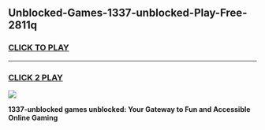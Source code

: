 
## Unblocked-Games-1337-unblocked-Play-Free-2811q
<h3>
<a href="https://premium76.site?title=1337-unblocked&ref=21A">CLICK TO PLAY</a></h3>
<hr>

<h3>
<a href="https://premium76.site?title=1337-unblocked&ref=21A">CLICK 2 PLAY</a>
  
</h3>

<a href="https://premium76.site?title=1337-unblocked&ref=21A"><img src="https://clearcache.store/games.png"></a>


**1337-unblocked games unblocked: Your Gateway to Fun and Accessible Online Gaming**
